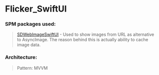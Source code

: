 # Flicker_SwiftUI

### SPM packages used:
> [SDWebImageSwiftUI](https://github.com/SDWebImage/SDWebImageSwiftUI) - Used to show images from URL as alternative to AsyncImage. The reason behind this is actually ability to cache image data.

### Architecture:
> Pattern: MVVM
